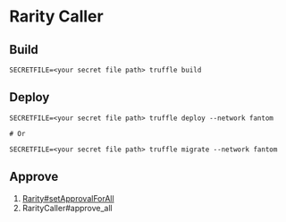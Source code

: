 # Rarity Caller

## Build
```shell
SECRETFILE=<your secret file path> truffle build
```

## Deploy
```shell
SECRETFILE=<your secret file path> truffle deploy --network fantom

# Or

SECRETFILE=<your secret file path> truffle migrate --network fantom
```

## Approve
1. [Rarity#setApprovalForAll](https://ftmscan.com/address/0xce761d788df608bd21bdd59d6f4b54b2e27f25bb#writeContract)
2. RarityCaller#approve_all